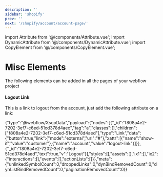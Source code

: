 ```yaml
---
description: ''
sidebar: 'shopify'
prev: ''
next: '/shopify/account/account-page/'
---
```

import Attribute from '@/components/Attribute.vue';
import DynamicAttribute from '@/components/DynamicAttribute.vue';
import CopyElement from '@/components/CopyElement.vue';

# Misc Elements

The following elements can be added in all the pages of your webflow project

#### Logout Link

This is a link to logout from the account, just add the following attribute on a link:

<Attribute name="account" value="logout-link" />

<CopyElement title="Logout Link">{"type":"@webflow/XscpData","payload":{"nodes":[{"_id":"f808a4e2-7202-3ef7-c6ed-51cd378d4aec","tag":"a","classes":[],"children":["f808a4e2-7202-3ef7-c6ed-51cd378d4aed"],"type":"Link","data":{"button":true,"link":{"mode":"external","url":"#"},"xattr":[{"name":"show-if","value":"customer"},{"name":"account","value":"logout-link"}]}},{"_id":"f808a4e2-7202-3ef7-c6ed-51cd378d4aed","text":true,"v":"Logout"}],"styles":[],"assets":[],"ix1":[],"ix2":{"interactions":[],"events":[],"actionLists":[]}},"meta":{"unlinkedSymbolCount":0,"droppedLinks":0,"dynBindRemovedCount":0,"dynListBindRemovedCount":0,"paginationRemovedCount":0}}</CopyElement>